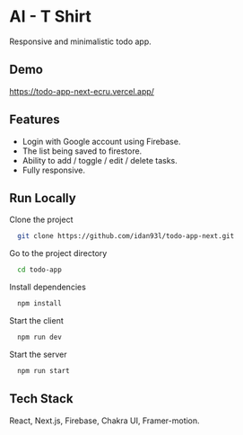 
# AI - T Shirt

Responsive and minimalistic todo app.

## Demo

https://todo-app-next-ecru.vercel.app/

## Features

- Login with Google account using Firebase.
- The list being saved to firestore.
- Ability to add / toggle / edit / delete tasks.
- Fully responsive.

## Run Locally

Clone the project

```bash
  git clone https://github.com/idan93l/todo-app-next.git
```

Go to the project directory

```bash
  cd todo-app
```

Install dependencies

```bash
  npm install
```

Start the client

```bash
  npm run dev
```

Start the server

```bash
  npm run start
```


## Tech Stack

React, Next.js, Firebase, Chakra UI, Framer-motion.